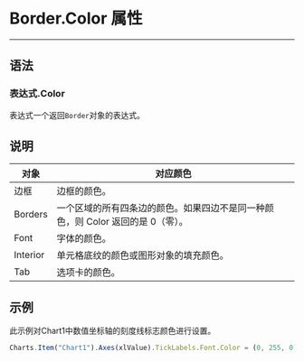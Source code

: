 # Border.Color 属性
            
---

## 语法

### 表达式.Color

表达式一个返回`Border`对象的表达式。

## 说明

|对象|对应颜色|
|-|-|
|边框|边框的颜色。|
|Borders|一个区域的所有四条边的颜色。如果四边不是同一种颜色，则 Color 返回的是 0（零）。|
|Font|字体的颜色。|
|Interior|单元格底纹的颜色或图形对象的填充颜色。|
|Tab|选项卡的颜色。|

## 示例

此示例对Chart1中数值坐标轴的刻度线标志颜色进行设置。

```javascript
Charts.Item("Chart1").Axes(xlValue).TickLabels.Font.Color = (0, 255, 0)
```
